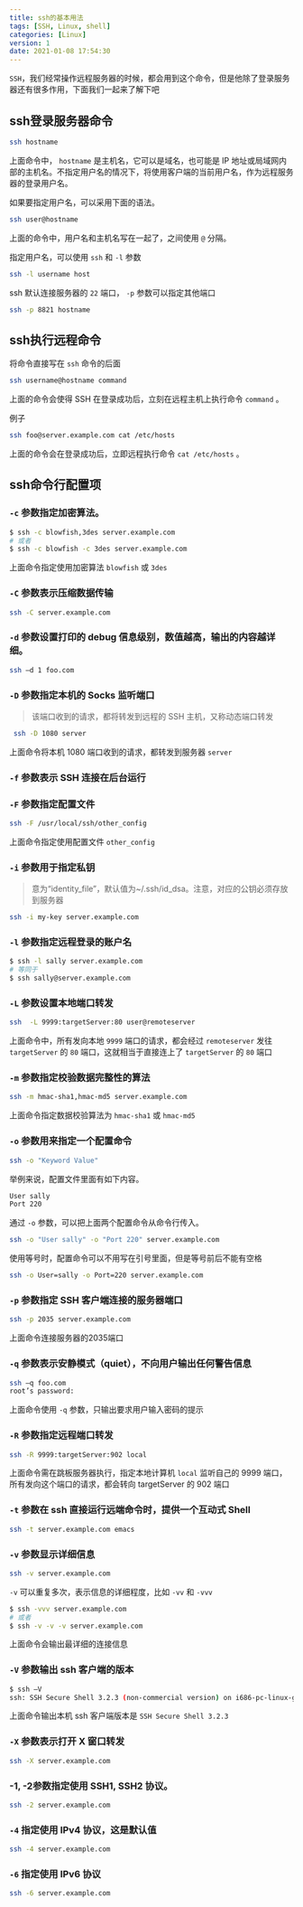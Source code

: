 ```yaml
---
title: ssh的基本用法
tags: [SSH, Linux, shell]
categories: [Linux]
version: 1
date: 2021-01-08 17:54:30
---
```


`SSH`，我们经常操作远程服务器的时候，都会用到这个命令，但是他除了登录服务器还有很多作用，下面我们一起来了解下吧

<!-- more -->

## ssh登录服务器命令

``` BASH
ssh hostname
```

上面命令中， `hostname` 是主机名，它可以是域名，也可能是 IP 地址或局域网内部的主机名。不指定用户名的情况下，将使用客户端的当前用户名，作为远程服务器的登录用户名。

如果要指定用户名，可以采用下面的语法。

``` BASH
ssh user@hostname
```

上面的命令中，用户名和主机名写在一起了，之间使用 `@` 分隔。

指定用户名，可以使用 `ssh` 和 `-l` 参数

``` BASH
ssh -l username host
```

ssh 默认连接服务器的 `22` 端口， `-p` 参数可以指定其他端口

``` BASH
ssh -p 8821 hostname
```

## ssh执行远程命令

将命令直接写在 `ssh` 命令的后面

``` BASH
ssh username@hostname command
```

上面的命令会使得 SSH 在登录成功后，立刻在远程主机上执行命令 `command` 。

例子

``` BASH
ssh foo@server.example.com cat /etc/hosts
```

上面的命令会在登录成功后，立即远程执行命令 `cat /etc/hosts` 。

## ssh命令行配置项

### `-c` 参数指定加密算法。

``` BASH
$ ssh -c blowfish,3des server.example.com
# 或者
$ ssh -c blowfish -c 3des server.example.com
```

上面命令指定使用加密算法 `blowfish` 或 `3des`

### `-C` 参数表示压缩数据传输

``` BASH
ssh -C server.example.com
```

### `-d` 参数设置打印的 debug 信息级别，数值越高，输出的内容越详细。

``` BASH
ssh –d 1 foo.com
```

### `-D` 参数指定本机的 Socks 监听端口

> 该端口收到的请求，都将转发到远程的 SSH 主机，又称动态端口转发

``` BASH
 ssh -D 1080 server
```

上面命令将本机 1080 端口收到的请求，都转发到服务器 `server`

### `-f` 参数表示 SSH 连接在后台运行

### `-F` 参数指定配置文件

``` BASH
ssh -F /usr/local/ssh/other_config
```

上面命令指定使用配置文件 `other_config`

### `-i` 参数用于指定私钥

> 意为“identity_file”，默认值为~/.ssh/id_dsa。注意，对应的公钥必须存放到服务器

``` BASH
ssh -i my-key server.example.com
```

### `-l` 参数指定远程登录的账户名

``` BASH
$ ssh -l sally server.example.com
# 等同于
$ ssh sally@server.example.com
```

### `-L` 参数设置本地端口转发

``` BASH
ssh  -L 9999:targetServer:80 user@remoteserver
```

上面命令中，所有发向本地 `9999` 端口的请求，都会经过 `remoteserver` 发往 `targetServer` 的 `80` 端口，这就相当于直接连上了 `targetServer` 的 `80` 端口

### `-m` 参数指定校验数据完整性的算法

``` BASH
ssh -m hmac-sha1,hmac-md5 server.example.com
```

上面命令指定数据校验算法为 `hmac-sha1` 或 `hmac-md5`

### `-o` 参数用来指定一个配置命令

``` BASH
ssh -o "Keyword Value"
```

举例来说，配置文件里面有如下内容。

``` BASH
User sally
Port 220
```

通过 `-o` 参数，可以把上面两个配置命令从命令行传入。

``` BASH
ssh -o "User sally" -o "Port 220" server.example.com
```

使用等号时，配置命令可以不用写在引号里面，但是等号前后不能有空格

``` BASH
ssh -o User=sally -o Port=220 server.example.com
```

### `-p` 参数指定 SSH 客户端连接的服务器端口

``` BASH
ssh -p 2035 server.example.com
```

上面命令连接服务器的2035端口

### `-q` 参数表示安静模式（quiet），不向用户输出任何警告信息

``` BASH
ssh –q foo.com
root’s password:
```

上面命令使用 `-q` 参数，只输出要求用户输入密码的提示

### `-R` 参数指定远程端口转发

``` BASH
ssh -R 9999:targetServer:902 local
```

上面命令需在跳板服务器执行，指定本地计算机 `local` 监听自己的 9999 端口，所有发向这个端口的请求，都会转向 targetServer 的 902 端口

### `-t` 参数在 ssh 直接运行远端命令时，提供一个互动式 Shell

``` BASH
ssh -t server.example.com emacs
```

### `-v` 参数显示详细信息

``` BASH
ssh -v server.example.com
```

`-v` 可以重复多次，表示信息的详细程度，比如 `-vv` 和 `-vvv`

``` BASH
$ ssh -vvv server.example.com
# 或者
$ ssh -v -v -v server.example.com
```

上面命令会输出最详细的连接信息

### `-V` 参数输出 ssh 客户端的版本

``` BASH
$ ssh –V
ssh: SSH Secure Shell 3.2.3 (non-commercial version) on i686-pc-linux-gnu
```

上面命令输出本机 ssh 客户端版本是 `SSH Secure Shell 3.2.3`

### `-X` 参数表示打开 X 窗口转发

``` BASH
ssh -X server.example.com
```

### -1, -2参数指定使用 SSH1, SSH2 协议。

``` BASH
ssh -2 server.example.com
```

### `-4` 指定使用 IPv4 协议，这是默认值

``` BASH
ssh -4 server.example.com
```

### `-6` 指定使用 IPv6 协议

``` BASH
ssh -6 server.example.com
```
